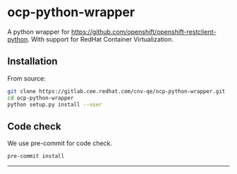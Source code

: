 # ocp-python-wrapper
A python wrapper for https://github.com/openshift/openshift-restclient-python.
With support for RedHat Container Virtualization.

## Installation
From source:
```bash
git clone https://gitlab.cee.redhat.com/cnv-qe/ocp-python-wrapper.git
cd ocp-python-wrapper
python setup.py install --user
```

## Code check
We use pre-commit for code check.
```bash
pre-commit install
```


---------------------
